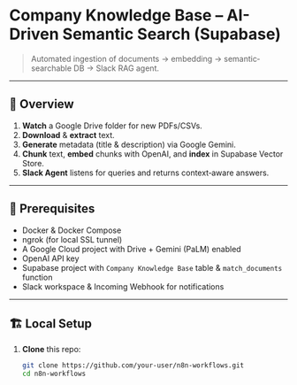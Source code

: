 # Company Knowledge Base – AI-Driven Semantic Search (Supabase)

> Automated ingestion of documents → embedding → semantic‐searchable DB → Slack RAG agent.

---

## 🚀 Overview

1. **Watch** a Google Drive folder for new PDFs/CSVs.  
2. **Download** & **extract** text.  
3. **Generate** metadata (title & description) via Google Gemini.  
4. **Chunk** text, **embed** chunks with OpenAI, and **index** in Supabase Vector Store.  
5. **Slack Agent** listens for queries and returns context‐aware answers.

---

## 🔧 Prerequisites

- Docker & Docker Compose  
- ngrok (for local SSL tunnel)  
- A Google Cloud project with Drive + Gemini (PaLM) enabled  
- OpenAI API key  
- Supabase project with `Company Knowledge Base` table & `match_documents` function  
- Slack workspace & Incoming Webhook for notifications  

---

## 🏗️ Local Setup

1. **Clone** this repo:
   ```bash
   git clone https://github.com/your-user/n8n-workflows.git
   cd n8n-workflows
